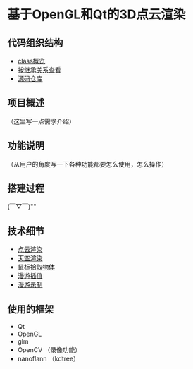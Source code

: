 


# 基于OpenGL和Qt的3D点云渲染

## 代码组织结构
 - <a href="annotated.html">class概览</a>
 - <a href="hierarchy.html">按继承关系查看</a>
 - <a href="https://github.com/xdedss/gldemo" target="_blank">源码仓库</a>

## 项目概述

（这里写一点需求介绍）

## 功能说明

（从用户的角度写一下各种功能都要怎么使用，怎么操作）

## 搭建过程

(￣▽￣)""

## 技术细节
 - [点云渲染](group__tech-pointcloud.html)
 - [天空渲染](group__tech-skybox.html)
 - [鼠标拾取物体](group__tech-mousepick.html)
 - [漫游插值](group__tech-roveint.html)
 - [漫游录制](group__tech-roverec.html)

## 使用的框架
 - Qt
 - OpenGL
 - glm
 - OpenCV （录像功能）
 - nanoflann （kdtree）



